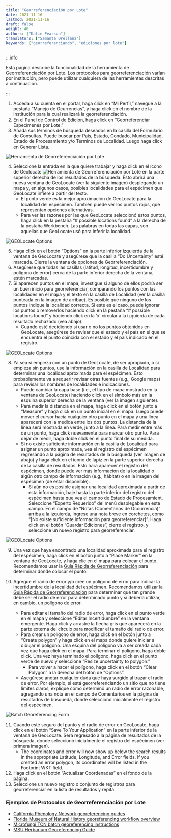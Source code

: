 ```yaml
---
title: "Georreferenciación por Lote"
date: 2021-11-16
lastmod: 2021-11-16
draft: false
weight: 40
authors: ["Katie Pearson"]
translators: ["Samanta Orellana"]
keywords: ["georreferenciando", "ediciones por lote"]
---
```


:::info

Esta página describe la funcionalidad de la herramienta de Georreferenciación por Lote. Los protocolos para georreferenciación varían por institución, pero puede utilizar cualquiera de las herramientas descritas a continuación.

:::

1. Acceda a su cuenta en el portal, haga click en “Mi Perfil,” navegue a la pestaña “Manejo de Ocurrencias”, y haga click en el nombre de la institución para la cual realizará la georreferenciación.
2. En el Panel de Control de Edición, haga click en “Georreferenciar Especímenes por Lote.”
3. Añada sus términos de búsqueda deseados en la casilla del Formulario de Consultas. Puede buscar por País, Estado, Condado, Municipalidad, Estado de Procesamiento y/o Términos de Localidad. Luego haga click en Generar Lista.

![Herramienta de Georreferenciación por Lote](/img/batchgeoreference.PNG)

4. Seleccione la entrada en la que quiere trabajar y haga click en el ícono de Geolocate ![Herramienta de Georreferenciación por Lote](/img/geolocate.PNG) en la parte superior derecha de los resultados de la búsqueda. Esto abrirá una nueva ventana de GeoLocate (ver la siguiente imagen) desplegando un mapa y, en algunos casos, posibles localidades para el espécimen que GeoLocate infiere a partir del texto.
   - El punto verde es la mejor aproximación de GeoLocate para la localidad del espécimen. También puede ver los puntos rojos, que representan opciones alternativas.
   - Para ver las razones por las que GeoLocate seleccionó estos puntos, haga click en la pestaña “# possible locations found” a la derecha de la pestaña Workbench. Las palabras en todas las capas, son aquellas que GeoLocate usó para inferir la localidad.

![GEOLocate Options](/img/georeferenceguesses.jpg)

5. Haga click en el botón “Options” en la parte inferior izquierda de la ventana de GeoLocate y asegúrese que la casilla “Do Uncertainty” esté marcada. Cierre la ventana de opciones de Georreferenciación.
6. Asegúrese que todas las casillas (latitud, longitud, incertidumbre y polígono de error) cerca de la parte inferior derecha de la ventana, estén marcadas.
7. Si aparecen puntos en el mapa, investigue si alguno de ellos podría ser un buen inicio para georreferenciar, comparando los puntos con las localidades en el mapa y el texto en la casilla de Localidad (ver la casilla punteada en la imagen de arribae). Es posible que ninguno de los puntos indique la localidad correcta. Si este es el caso, puede ignorar los puntos o removerlos haciendo click en la pestaña “# possible locations found” y haciendo click en la ‘x’ circular a la izquierda de cada resultado rechazado (vea abajo).
   - Cuando esté decidiendo si usar o no los puntos obtenidos en GeoLocate, asegúrese de revisar que el estado y el país en el que se encuentra el punto coincida con el estado y el país indicado en el registro.

![GEOLocate Options](/img/geolocateoptions.PNG)

8. Ya sea si empieza con un punto de GeoLocate, de ser apropiado, o si empieza sin puntos, use la información en la casilla de Localidad para determinar una localidad aproximada para el espécimen. Esto probablemente va a requerir revisar otras fuentes (e.g., Google maps) para revisar los nombres de localidades e indicaciones.
   - Puede cambiar la capa base (i.e., el tipo de mapa mostrado en la ventana de GeoLocate) haciendo click en el símbolo más en la esquina superior derecha de la ventana (ver la imagen siguiente).
   - Para medir la distancia en el mapa, haga click en el botón junto a “Measure” y haga click en un punto inicial en el mapa. Luego puede mover el cursor hacia cualquier otro punto en el mapa y una línea aparecerá con la medida entre los dos puntos. La distancia de la línea será mostrada en verde, junto a la línea. Para medir entre más de un punto, haga click nuevamente para marcar otro punto. Para dejar de medir, haga doble click en el punto final de su medida.
   - Si no existe suficiente información en la casilla de Localidad para asignar un punto aproximada, vea el registro del espécimen regresando a la página de resultados de la búsqueda (ver imagen de abajo) y haga click en el ícono de lápiz en la parte superior derecha de la casilla de resultados. Esto hara aparecer el registro del espécimen, donde puede ver más información de la localidad o algún otro campo de información (e.g., hábitat) o en la imagen del espécimen (de estar disponible).
     - Si aún no es posible asignar una localidad aproximada a partir de esta información, baje hasta la parte inferior del registro del espécimen hasta que vea el campo de Estado de Procesamient. Seleccione “Experto Requerido” del menú desplegable en este campo. En el campo de “Notas (Comentarios de Occurrencia)” arriba a la izquierda, ingrese una nota breve en corchetes, como “[No existe suficiente información para georreferenciar]”. Haga click en el botón “Guardar Ediciones”, cierre el registro, y seleccione un nuevo registro para georreferenciar.

![GEOLocate Options](/img/geolocateoptions2.jpg)

9. Una vez que haya encontrado una localidad aproximada para el registro del espécimen, haga click en el botón junto a “Place Marker” en la ventana de GeoLocate, y haga clic en el mapa para colocar el punto. Recomendamos usar la [Guía Rápida de Georreferenciación](https://docs.gbif.org/georeferencing-quick-reference-guide/1.0/en/) para determinar dónde colocar el punto.

10. Agregue el radio de error y/o cree un polígono de error para indicar la incertidumbre de la localidad del espécimen. Recomendamos utilizar la [Guía Rápida de Georreferenciación](https://docs.gbif.org/georeferencing-quick-reference-guide/1.0/en/) para determinar qué tan grande debe ser el radio de error para determinado punto y si debería utilizar, en cambio, un polígono de error.
    - Para editar el tamaño del radio de error, haga click en el punto verde en el mapa y seleccione “Editar Incertidumbre” en la ventana emergente. Haga click y arrastre la flecha gris que aparecerá en la parte externa del círculo para modificar el tamaño del radio de error.
    - Para crear un polígono de error, haga click en el botón junto a “Create polygon” y haga click en el mapa donde quiere iniciar a dibujar el polígono. Una esquina del polígono va a ser creada cada vez que haga click en el mapa. Para terminar el polígono, haga doble click. Una vez haya terminado el polígono, haga click en el punto verde de nuevo y seleccione “Resize uncertainty to polygon.”
      - Para volver a hacer el polígono, haga click en el botón “Clear Polygon” a la derecha del botón de “Options”.
    - Asegúrese anotar cualquier duda que haya surgido al trazar el radio de error. Por ejemplo, si está georreferenciando un sitio que no tiene límites claros, explique cómo determinó un radio de error razonable, agregando una nota en el campo de Comentarios en la página de resultados de búsqueda, donde seleccionó inicialmente el registro del espécimen.

![Batch Georeferencing Form](/img/batchgeoreferencemod.PNG)

11. Cuando esté seguro del punto y el radio de error en GeoLocate, haga click en el botón “Save To Your Application” en la parte inferior de la ventana de GeoLocate. Será regresado a la página de resultados de la búsqueda, donde seleccionó inicialmente el registro del espécimen (ver primera imagen).
    - The coordinates and error will now show up below the search results in the appropriate Latitude, Longitude, and Error fields. If you created an error polygon, its coordinates will be listed in the Footprint WKT field.
12. Haga click en el botón “Actualizar Coordenadas” en el fondo de la página.
13. Seleccione un nuevo registro o conjunto de registros para georreferenciar en la lista de resultados y repita.

### Ejemplos de Protocolos de Georreferenciación por Lote

- [California Phenology Network georeferencing guides](https://www.capturingcaliforniasflowers.org/georeferencing-protocols-and-guides.html)
- [Florida Museum of Natural History georeferencing workflow overview](https://www.floridamuseum.ufl.edu/mossesinflas/georeferencing/)
- [Microfungi TCN batch georeferencing instructions](https://www.microfungi.org/files/1014/7915/7996/Georeferencing.pdf)
- [MSU Herbarium Georeferencing Guide](https://herbarium.appstate.edu/sites/herbarium.appstate.edu/files/missa_how_to_geolocate_in_symbiota_0.pdf)
